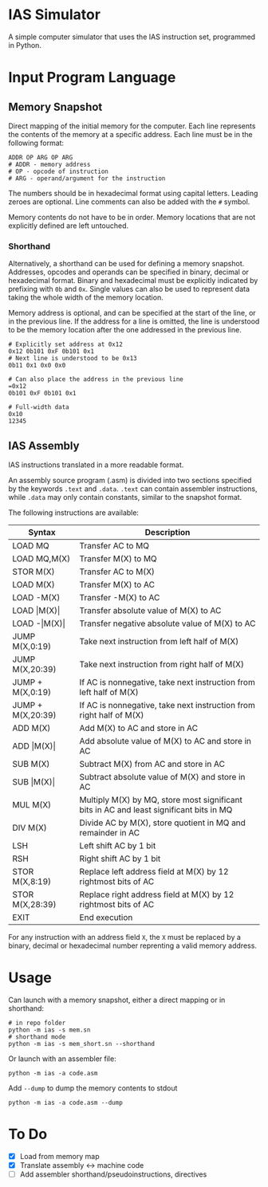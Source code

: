 # IAS Simulator

A simple computer simulator that uses the IAS instruction set, programmed in Python.

# Input Program Language

## Memory Snapshot

Direct mapping of the initial memory for the computer. Each line represents the contents of the memory at a specific address. Each line must be in the following format:

    ADDR OP ARG OP ARG
    # ADDR - memory address
    # OP - opcode of instruction
    # ARG - operand/argument for the instruction

The numbers should be in hexadecimal format using capital letters. Leading zeroes are optional. Line comments can also be added with the `#` symbol.

Memory contents do not have to be in order. Memory locations that are not explicitly defined are left untouched.

### Shorthand

Alternatively, a shorthand can be used for defining a memory snapshot. Addresses, opcodes and operands can be specified in binary, decimal or hexadecimal format. Binary and hexadecimal must be explicitly indicated by prefixing with `0b` and `0x`. Single values can also be used to represent data taking the whole width of the memory location.

Memory address is optional, and can be specified at the start of the line, or in the previous line. If the address for a line is omitted, the line is understood to be the memory location after the one addressed in the previous line.

    # Explicitly set address at 0x12
    0x12 0b101 0xF 0b101 0x1
    # Next line is understood to be 0x13
    0b11 0x1 0x0 0x0
    
    # Can also place the address in the previous line
    =0x12
    0b101 0xF 0b101 0x1

    # Full-width data
    0x10
    12345

## IAS Assembly

IAS instructions translated in a more readable format.

An assembly source program (.asm) is divided into two sections specified by the keywords `.text` and `.data`. `.text` can contain assembler instructions, while `.data` may only contain constants, similar to the snapshot format.

The following instructions are available:

| Syntax            | Description
| ----------------- | -----------
| LOAD MQ           | Transfer AC to MQ
| LOAD MQ,M(X)      | Transfer M(X) to MQ
| STOR M(X)         | Transfer AC to M(X)
| LOAD M(X)         | Transfer M(X) to AC
| LOAD -M(X)        | Transfer -M(X) to AC
| LOAD \|M(X)\|     | Transfer absolute value of M(X) to AC
| LOAD -\|M(X)\|    | Transfer negative absolute value of M(X) to AC
| JUMP M(X,0:19)    | Take next instruction from left half of M(X)
| JUMP M(X,20:39)   | Take next instruction from right half of M(X)
| JUMP + M(X,0:19)  | If AC is nonnegative, take next instruction from left half of M(X)
| JUMP + M(X,20:39) | If AC is nonnegative, take next instruction from right half of M(X)
| ADD M(X)          | Add M(X) to AC and store in AC
| ADD \|M(X)\|      | Add absolute value of M(X) to AC and store in AC
| SUB M(X)          | Subtract M(X) from AC and store in AC
| SUB \|M(X)\|      | Subtract absolute value of M(X) and store in AC
| MUL M(X)          | Multiply M(X) by MQ, store most significant bits in AC and least significant bits in MQ
| DIV M(X)          | Divide AC by M(X), store quotient in MQ and remainder in AC
| LSH               | Left shift AC by 1 bit
| RSH               | Right shift AC by 1 bit
| STOR M(X,8:19)    | Replace left address field at M(X) by 12 rightmost bits of AC
| STOR M(X,28:39)   | Replace right address field at M(X) by 12 rightmost bits of AC
| EXIT              | End execution

For any instruction with an address field `X`, the `X` must be replaced by a binary, decimal or hexadecimal number reprenting a valid memory address.

# Usage

Can launch with a memory snapshot, either a direct mapping or in shorthand:

    # in repo folder
    python -m ias -s mem.sn
    # shorthand mode
    python -m ias -s mem_short.sn --shorthand

Or launch with an assembler file:

    python -m ias -a code.asm

Add `--dump` to dump the memory contents to stdout

    python -m ias -a code.asm --dump

# To Do

- [x] Load from memory map
- [x] Translate assembly <-> machine code
- [ ] Add assembler shorthand/pseudoinstructions, directives
